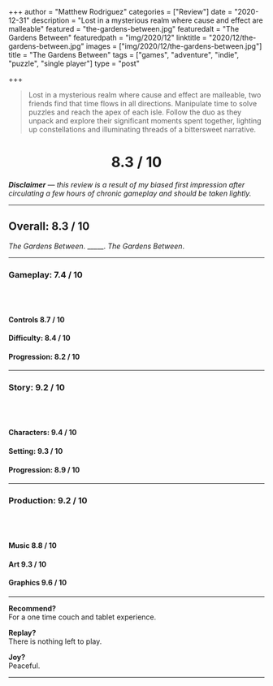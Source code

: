 +++
author = "Matthew Rodriguez"
categories = ["Review"]
date = "2020-12-31"
description = "Lost in a mysterious realm where cause and effect are malleable"
featured = "the-gardens-between.jpg"
featuredalt = "The Gardens Between"
featuredpath = "img/2020/12"
linktitle = "2020/12/the-gardens-between.jpg"
images = ["img/2020/12/the-gardens-between.jpg"]
title = "The Gardens Between"
tags = ["games", "adventure", "indie", "puzzle", "single player"]
type = "post"

+++

> Lost in a mysterious realm where cause and effect are malleable, two friends find that time flows in all directions. Manipulate time to solve puzzles and reach the apex of each isle. Follow the duo as they unpack and explore their significant moments spent together, lighting up constellations and illuminating threads of a bittersweet narrative.

<h1 style="text-align: center">8.3 / 10</h1>

<!-- Interested in reinvigorating old brain neural pathways? Well then, read on, and don't forget to thank lamb chop for the forever ingrained self-referential song of yore.

This is a game that never ends, it just goes on and on my friend. Some people started playing it not knowing what it was, but now they keep on playing it forever just because... -->

*<b>Disclaimer</b> &mdash; this review is a result of my biased first impression after circulating a few hours of chronic gameplay and should be taken lightly.*

***

## Overall: 8.3 / 10

*The Gardens Between*. _____. *The Gardens Between*.

<!-- *SUPERHOT: MIND CONTROL DELETE* is a natural successor to the wonderfully imaginative FPS *SUPERHOT*. In keeping with the characteristic format of time moving only when you move, while extending the story into a seemingly endless repetition of survival, discovery, advancement, and death, the gameplay adds a rogue-like mechanic of skill upgrades -- from extra lives to exploding projectiles -- for a myriad of unique runs. *SUPERHOT: MIND CONTROL DELETE*, despite improving upon controls and production quality, reminds that often the original experience of something special may at best be asymptotically reached. -->

***

### Gameplay: 7.4 / 10
<!-- Improved polish of control; improved item and skill progression. Yet feels a bit grindy and loses the lovely cadence characteristic of its predecessor. -->
<br>
<br>
 
#### Controls 8.7 / 10
<!-- Kept the good and removed the bad -- no more numpad to control replays, bravo! -->

#### Difficulty: 8.4 / 10
<!-- Despite the difficulty seeming sometimes too easy, the game finds ways to punish. Unfortunately it results in more of a grind than a delicate balance of story and progression. -->

#### Progression: 8.2 / 10
<!-- Everything added to aid gameplay progression feels like the correct choice: a skill pool for rogue-like runs with different builds, varying enemy difficulty, new weapons and weapon mechanics. Again, it's just the fluidity of progression that suffers -- particularly when juxtaposed with the former title. -->

***

### Story: 9.2 / 10
<!-- As a continuation of the story in [SUPERHOT](/posts/superhot), the only question that remains is... if.... it..... ever...... ends....... -->
<br>
<br>

#### Characters: 9.4 / 10
<!-- Well, now we have some backstory, built entirely from the first game. Yet, the novelty is worn a bit -- I have grown tired of myself. -->

#### Setting: 9.3 / 10
<!-- The levels are, again, wonderfully made for both story and gameplay. Unfortunately they become too repetitive, and feel less dream like and more nightmarish, as if trapped. -->

#### Progression: 8.9 / 10
<!-- This is the category that truly falls from the last. Everything else about this game is a general improvement of development and production. Sadly, story progression held so much of the divine experience together, hurting story and gameplay alike with its fall. -->

***

### Production: 9.2 / 10
<!-- It's another masterpiece, and worth applauding. -->
<br>
<br>

#### Music 8.8 / 10
<!-- More music than the last, but the music in the disco level started to wear on my psyche. -->

#### Art 9.3 / 10
<!-- It's a touch improved, and fits well. -->

#### Graphics 9.6 / 10
<!-- Love the polish here, well done. -->

***

**Recommend?**  
For a one time couch and tablet experience.

**Replay?**  
There is nothing left to play.

**Joy?**    
Peaceful.

***